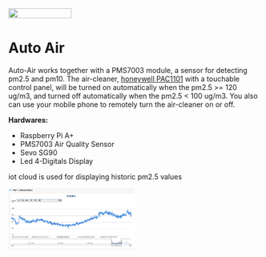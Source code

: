 <img src="../../img/auto-air.gif" width=50% height=50% />

# Auto Air
Auto-Air works together with a PMS7003 module, a sensor for detecting pm2.5 and pm10. The air-cleaner, [honeywell PAC1101](https://www.amazon.in/Honeywell-Touch-HAC35M1101G-Purifier-Champagne/dp/B016BDYMVC) with a touchable control panel, will be turned on automatically when the pm2.5 >= 120 ug/m3, and turned off automatically when the pm2.5 < 100 ug/m3. You also can use your mobile phone to remotely turn the air-cleaner on or off.

**Hardwares:**
- Raspberry Pi A+
- PMS7003 Air Quality Sensor
- Sevo SG90
- Led 4-Digitals Display

iot cloud is used for displaying historic pm2.5 values

<img src="../../img/pm25-vis.jpg" width=50% height=50% />
